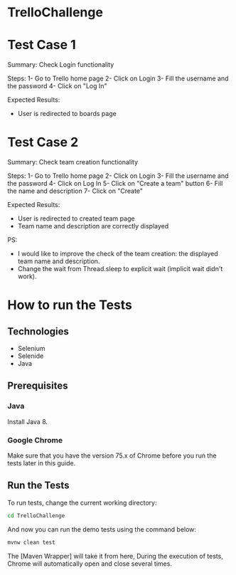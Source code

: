 # TrelloChallenge

# Test Case 1
Summary: Check Login functionality

Steps:
 1- Go to Trello home page 
 2- Click on Login 
 3- Fill the username and the password 
 4- Click on "Log In" 

Expected Results:
- User is redirected to boards page

# Test Case 2
Summary: Check team creation functionality

Steps:
 1- Go to Trello home page 
 2- Click on Login 
 3- Fill the username and the password 
 4- Click on Log In 
 5- Click on "Create a team" button 
 6- Fill the name and description
 7- Click on "Create" 

Expected Results:
- User is redirected to created team page 
- Team name and description are correctly displayed


PS:
- I would like to improve the check of the team creation: the displayed team name and description.
- Change the wait from Thread.sleep to explicit wait (implicit wait didn't work).


# How to run the Tests

## Technologies

* Selenium
* Selenide
* Java


## Prerequisites

### Java

Install Java 8.

### Google Chrome

 Make sure that you have the  version 75.x of Chrome before you run the tests later in this guide.


## Run the Tests

To run tests, change the current working directory:

```bash
cd TrelloChallenge
```

And now you can run the demo tests using the command below:

```bash
mvnw clean test
```

The [Maven Wrapper] will take it from here, During the execution of tests, Chrome will automatically open and close several times.
